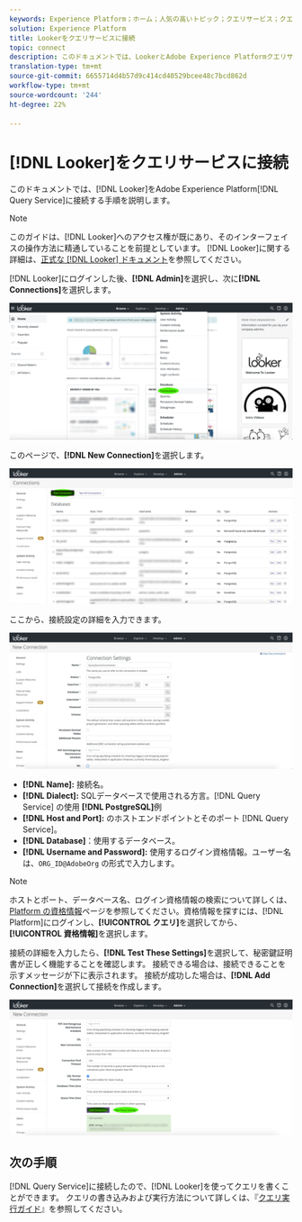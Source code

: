 ```yaml
---
keywords: Experience Platform；ホーム；人気の高いトピック；クエリサービス；クエリサービス；ルッカー；ルッカー；クエリサービスに接続；
solution: Experience Platform
title: Lookerをクエリサービスに接続
topic: connect
description: このドキュメントでは、LookerとAdobe Experience Platformクエリサービスを接続する手順について説明します。
translation-type: tm+mt
source-git-commit: 6655714d4b57d9c414cd40529bcee48c7bcd862d
workflow-type: tm+mt
source-wordcount: '244'
ht-degree: 22%

---
```



# [!DNL Looker]をクエリサービスに接続

このドキュメントでは、[!DNL Looker]をAdobe Experience Platform[!DNL Query Service]に接続する手順を説明します。

>[!NOTE]
>
> このガイドは、[!DNL Looker]へのアクセス権が既にあり、そのインターフェイスの操作方法に精通していることを前提としています。 [!DNL Looker]に関する詳細は、[正式な [!DNL Looker] ドキュメント](https://docs.looker.com/)を参照してください。

[!DNL Looker]にログインした後、**[!DNL Admin]**&#x200B;を選択し、次に&#x200B;**[!DNL Connections]**&#x200B;を選択します。

![](../images/clients/looker/click-admin-connections.png)

このページで、**[!DNL New Connection]**&#x200B;を選択します。

![](../images/clients/looker/click-new-connection.png)

ここから、接続設定の詳細を入力できます。

![](../images/clients/looker/new-connection.png)

- **[!DNL Name]:** 接続名。
- **[!DNL Dialect]:** SQLデータベースで使用される方言。[!DNL Query Service] の使用 **[!DNL PostgreSQL]**&#x200B;例
- **[!DNL Host and Port]:** のホストエンドポイントとそのポート [!DNL Query Service]。
- **[!DNL Database]**：使用するデータベース。
- **[!DNL Username and Password]:** 使用するログイン資格情報。ユーザー名は、`ORG_ID@AdobeOrg` の形式で入力します。

>[!NOTE]
>
> ホストとポート、データベース名、ログイン資格情報の検索について詳しくは、[Platform の資格情報](https://platform.adobe.com/query/configuration)ページを参照してください。資格情報を探すには、[!DNL Platform]にログインし、**[!UICONTROL クエリ]**&#x200B;を選択してから、**[!UICONTROL 資格情報]**&#x200B;を選択します。

接続の詳細を入力したら、**[!DNL Test These Settings]**&#x200B;を選択して、秘密鍵証明書が正しく機能することを確認します。 接続できる場合は、接続できることを示すメッセージが下に表示されます。 接続が成功した場合は、**[!DNL Add Connection]**&#x200B;を選択して接続を作成します。

![](../images/clients/looker/click-test-connection.png)

## 次の手順

[!DNL Query Service]に接続したので、[!DNL Looker]を使ってクエリを書くことができます。 クエリの書き込みおよび実行方法について詳しくは、『[クエリ実行ガイド](../best-practices/writing-queries.md)』を参照してください。